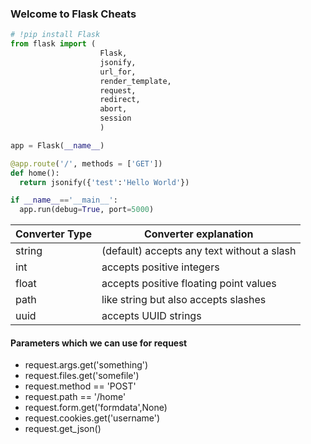 ### Welcome to Flask Cheats 
```Python
# !pip install Flask
from flask import (
                    Flask, 
                    jsonify, 
                    url_for,
                    render_template,
                    request,
                    redirect,
                    abort,
                    session
                    )

app = Flask(__name__)

@app.route('/', methods = ['GET'])
def home():
  return jsonify({'test':'Hello World'})

if __name__=='__main__':
  app.run(debug=True, port=5000)
```
|Converter Type|Converter explanation|
|------|------------------------------------------|
|string|(default) accepts any text without a slash|
|int|accepts positive integers|
|float|accepts positive floating point values|
|path|like string but also accepts slashes|
|uuid|accepts UUID strings|

#### Parameters which we can use for request
* request.args.get('something')
* request.files.get('somefile')
* request.method == 'POST'
* request.path == '/home'
* request.form.get('formdata',None)
* request.cookies.get('username')
* request.get_json()

